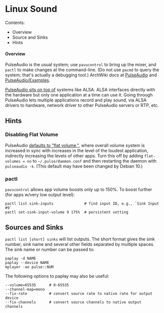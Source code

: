Linux Sound
===========

Contents:
- Overview
- Source and Sinks
- Hints

#### Overview

PulseAudio is the usual system; use `pavucontrol` to bring up the mixer,
and `pactl` to make changes at the command-line. (Do not use `pacmd` to
query the system; that's actually a debugging tool.) ArchWiki docs
at [PulseAudio][aw-pa] and [PulseAudio/Examples][aw-pa/e].

[PulseAudio sits on top of][au 581128] systems like ALSA. ALSA interfaces
directly with the hardware but only one application at a time can use it.
Going through PulseAudio lets multiple applications record and play sound,
via ALSA drivers to hardware, network driver to other PulseAudio servers
or RTP, etc.


Hints
-----

### Disabling Flat Volume

PulseAudio [defaults to "flat volume,"][flatvol], where overall volume
system is increased in sync with increases in the level of the loudest
application, indirectly increasing the levels of other apps. Turn this off
by adding `flat-volumes = no` to `~/.pulse/daemon.conf` and then restarting
the daemon with `pulseaudio -k`. (This default may have been changed by
Debian 10.)

### pactl

`pavucontrol` allows app volume boosts only up to 150%. To boost further
(for apps w/very low output level):

    pactl list sink-inputs              # find input ID, e.g., `Sink Input #9`
    pactl set-sink-input-volume 9 175%  # persistent setting


Sources and Sinks
-----------------

`pactl list [short] sinks` will list outputs. The short format gives the
sink number, sink name and several other fields separated by multiple
spaces. The sink name or number can be passed to:

    paplay -d NAME
    paplay --device NAME
    mplayer -ao pulse::NUM

The following options to paplay may also be useful:

    --volume=65535      # 0-65535
    --channel-map=mono
    --fix-rate          # convert source rate to native rate for output device
    --fix-channels      # convert source channels to native output channels


<!-------------------------------------------------------------------->
[au 581128]: https://askubuntu.com/q/581128/354600
[aw-pa/e]: https://wiki.archlinux.org/title/PulseAudio/Examples
[aw-pa]: https://wiki.archlinux.org/title/PulseAudio
[flatvol]: https://linuxhint.com/per_application_sound_volume_ubuntu/
